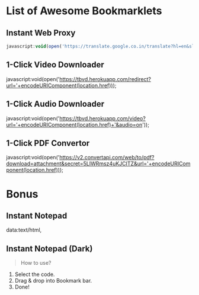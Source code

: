 # List of Awesome Bookmarklets

## Instant Web Proxy

```javascript
javascript:void(open('https://translate.google.co.in/translate?hl=en&sl=sq&tl=en&u='+location.href));
```

## 1-Click Video Downloader
javascript:void(open('https://tbvd.herokuapp.com/redirect?url='+encodeURIComponent(location.href)));

## 1-Click Audio Downloader
javascript:void(open('https://tbvd.herokuapp.com/video?url='+encodeURIComponent(location.href)+'&audio=on'));

## 1-Click PDF Convertor
javascript:void(open('https://v2.convertapi.com/web/to/pdf?download=attachment&secret=5LIWRmsz4uKJCITZ&url='+encodeURIComponent(location.href)));

# Bonus
## Instant Notepad
data:text/html, <html contenteditable>

## Instant Notepad (Dark)

> How to use?
1. Select the code.
2. Drag & drop into Bookmark bar.
3. Done! 
